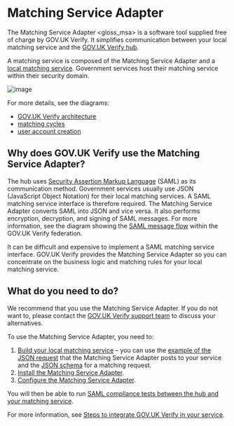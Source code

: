 # Matching Service Adapter

The Matching Service Adapter \<gloss\_msa\> is a software tool supplied
free of charge by GOV.UK Verify. It simplifies communication between
your local matching service and the [GOV.UK Verify hub](#what-does-the-gov-uk-verify-hub-do).

A matching service is composed of the Matching Service Adapter and a
[local matching service](#local-matching-service). Government services host their matching
service within their security domain.


<a name="matching-service-diagram"></a>

![image](/documentation/ms/matchingserviceGraphics.svg)

For more details, see the diagrams:

* [GOV.UK Verify architecture](#architecture-diagram)
* [matching cycles](#matching-cycles-diagram)
* [user account creation](#create-user-accounts-diagram)

## Why does GOV.UK Verify use the Matching Service Adapter?

The hub uses [Security Assertion Markup Language](#saml) (SAML) as its
communication method. Government services usually use JSON (JavaScript
Object Notation) for their local matching services. A SAML matching
service interface is therefore required. The Matching Service Adapter
converts SAML into JSON and vice versa. It also performs encryption,
decryption, and signing of SAML messages. For more information, see the
diagram showing the [SAML message flow](#saml-flow-diagram) within the GOV.UK
Verify federation.

It can be difficult and expensive to implement a SAML matching service
interface. GOV.UK Verify provides the Matching Service Adapter so you
can concentrate on the business logic and matching rules for your local
matching service.

## What do you need to do? 

We recommend that you use the Matching Service Adapter. If you do not
want to, please contact the [GOV.UK Verify support
team](idasupport+onboarding@digital.cabinet-office.gov.uk) to discuss
your alternatives.

To use the Matching Service Adapter, you need to:

1.  [Build your local matching service](#build-a-local-matching-service) – you can use the
    [example of the JSON request](#example-of-a-json-request-to-your-local-matching-service) that the Matching
    Service Adapter posts to your service and the
    [JSON schema](#respond-to-json-matching-requests) for a matching request.
2.  [Install the Matching Service Adapter](#install-the-matching-service-adapter).
3.  [Configure the Matching Service Adapter](#configure-the-matching-service-adapter).

You will then be able to run
[SAML compliance tests between the hub and your matching service](#test-your-matching-service-with-the-saml-compliance-tool).

For more information, see [Steps to integrate GOV.UK Verify in your service](#steps-to-integrate-gov-uk-verify-in-your-service).
